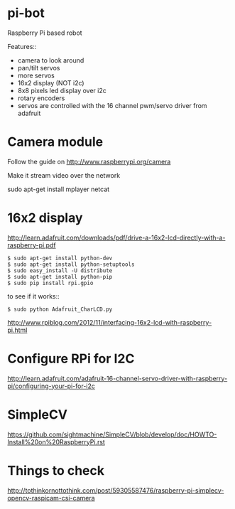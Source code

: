 pi-bot
======

Raspberry Pi based robot

Features::

- camera to look around
- pan/tilt servos
- more servos
- 16x2 display (NOT i2c)
- 8x8 pixels led display over i2c
- rotary encoders
- servos are controlled with the 16 channel pwm/servo driver from adafruit


Camera module
=============

Follow the guide on http://www.raspberrypi.org/camera

Make it stream video over the network

sudo apt-get install mplayer netcat


16x2 display
============

http://learn.adafruit.com/downloads/pdf/drive-a-16x2-lcd-directly-with-a-raspberry-pi.pdf


    $ sudo apt-get install python-dev
    $ sudo apt-get install python-setuptools
    $ sudo easy_install -U distribute
    $ sudo apt-get install python-pip
    $ sudo pip install rpi.gpio

to see if it works::

    $ sudo python Adafruit_CharLCD.py


http://www.rpiblog.com/2012/11/interfacing-16x2-lcd-with-raspberry-pi.html


Configure RPi for I2C
=====================

http://learn.adafruit.com/adafruit-16-channel-servo-driver-with-raspberry-pi/configuring-your-pi-for-i2c



SimpleCV
========

https://github.com/sightmachine/SimpleCV/blob/develop/doc/HOWTO-Install%20on%20RaspberryPi.rst


Things to check
===============



http://tothinkornottothink.com/post/59305587476/raspberry-pi-simplecv-opencv-raspicam-csi-camera